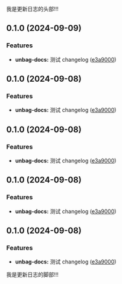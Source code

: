 我是更新日志的头部!!!

[comment]: # (!!!ChangelogHeaderDividerTag!!!)

## 0.1.0 (2024-09-09)

### Features

* **unbag-docs:** 测试 changelog ([e3a9000](https://github.com/LiuWenXing1996/unbag-monorepo/commit/e3a9000cb8ff64fc20efa47e601563a143993b64))

## 0.1.0 (2024-09-08)

### Features

* **unbag-docs:** 测试 changelog ([e3a9000](https://github.com/LiuWenXing1996/unbag-monorepo/commit/e3a9000cb8ff64fc20efa47e601563a143993b64))

## 0.1.0 (2024-09-08)

### Features

* **unbag-docs:** 测试 changelog ([e3a9000](https://github.com/LiuWenXing1996/unbag-monorepo/commit/e3a9000cb8ff64fc20efa47e601563a143993b64))

## 0.1.0 (2024-09-08)

### Features

* **unbag-docs:** 测试 changelog ([e3a9000](https://github.com/LiuWenXing1996/unbag-monorepo/commit/e3a9000cb8ff64fc20efa47e601563a143993b64))

## 0.1.0 (2024-09-08)

### Features

* **unbag-docs:** 测试 changelog ([e3a9000](https://github.com/LiuWenXing1996/unbag-monorepo/commit/e3a9000cb8ff64fc20efa47e601563a143993b64))



[comment]: # (!!!ChangelogFooterDividerTag!!!)

我是更新日志的脚部!!!